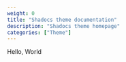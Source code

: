 ```yaml
---
weight: 0
title: "Shadocs theme documentation"
description: "Shadocs theme homepage"
categories: ["Theme"]
---
```


Hello, World
